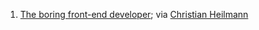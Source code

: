 1. [The boring front-end developer](http://thebfed.com/); via [Christian Heilmann](https://twitter.com/codepo8)
